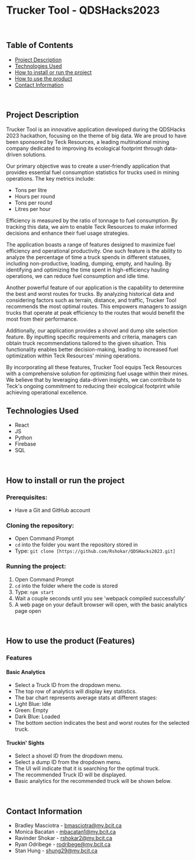 # Trucker Tool - QDSHacks2023

<br>

## Table of Contents

- [Project Description](#project-description)
- [Technologies Used](#technologies-used)
- [How to install or run the project](#how-to-run-project)
- [How to use the product](#how-to-use-product)
- [Contact Information](#contact-information)

<br>

## Project Description

Trucker Tool is an innovative application developed during the QDSHacks 2023 hackathon, focusing on the theme of big data. We are proud to have been sponsored by Teck Resources, a leading multinational mining company dedicated to improving its ecological footprint through data-driven solutions.

Our primary objective was to create a user-friendly application that provides essential fuel consumption statistics for trucks used in mining operations. The key metrics include:

- Tons per litre
- Hours per round
- Tons per round
- Litres per hour

Efficiency is measured by the ratio of tonnage to fuel consumption. By tracking this data, we aim to enable Teck Resources to make informed decisions and enhance their fuel usage strategies.

The application boasts a range of features designed to maximize fuel efficiency and operational productivity. One such feature is the ability to analyze the percentage of time a truck spends in different statuses, including non-productive, loading, dumping, empty, and hauling. By identifying and optimizing the time spent in high-efficiency hauling operations, we can reduce fuel consumption and idle time.

Another powerful feature of our application is the capability to determine the best and worst routes for trucks. By analyzing historical data and considering factors such as terrain, distance, and traffic, Trucker Tool recommends the most optimal routes. This empowers managers to assign trucks that operate at peak efficiency to the routes that would benefit the most from their performance.

Additionally, our application provides a shovel and dump site selection feature. By inputting specific requirements and criteria, managers can obtain truck recommendations tailored to the given situation. This functionality enables better decision-making, leading to increased fuel optimization within Teck Resources' mining operations.

By incorporating all these features, Trucker Tool equips Teck Resources with a comprehensive solution for optimizing fuel usage within their mines. We believe that by leveraging data-driven insights, we can contribute to Teck's ongoing commitment to reducing their ecological footprint while achieving operational excellence.

## Technologies Used

- React
- JS
- Python
- Firebase 
- SQL

<br>

## <a id="how-to-run-project">How to install or run the project</a>

### Prerequisites:

- Have a Git and GitHub account

### Cloning the repository:

- Open Command Prompt
- `cd` into the folder you want the repository stored in
- Type: `git clone [https://github.com/Rshokar/QDSHacks2023.git]`

### Running the project:

1. Open Command Prompt
2. `cd` into the folder where the code is stored
3. Type: `npm start`
4. Wait a couple seconds until you see 'webpack compiled successfully'
5. A web page on your default browser will open, with the basic analytics page open
<br>

## <a id="how-to-use-product">How to use the product (Features)</a>

### Features

#### Basic Analytics
- Select a Truck ID from the dropdown menu.
- The top row of analytics will display key statistics.
- The bar chart represents average stats at different stages:
 - Light Blue: Idle
 - Green: Empty
 - Dark Blue: Loaded
- The bottom section indicates the best and worst routes for the selected truck.

#### Truckin' Sights
- Select a shovel ID from the dropdown menu.
- Select a dump ID from the dropdown menu.
- The UI will indicate that it is searching for the optimal truck.
- The recommended Truck ID will be displayed.
- Basic analytics for the recommended truck will be shown below.
<br>

## Contact Information

- Bradley Masciotra - bmasciotra@my.bcit.ca
- Monica Bacatan - mbacatan1@my.bcit.ca
- Ravinder Shokar - rshokar2@my.bcit.ca
- Ryan Odribege - rodribege@my.bcit.ca
- Stan Hung - shung29@my.bcit.ca
